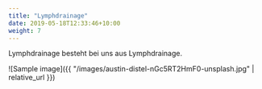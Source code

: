 ```yaml
---
title: "Lymphdrainage"
date: 2019-05-18T12:33:46+10:00
weight: 7
---
```


Lymphdrainage besteht bei uns aus Lymphdrainage.

![Sample image]({{ "/images/austin-distel-nGc5RT2HmF0-unsplash.jpg" | relative_url }})

